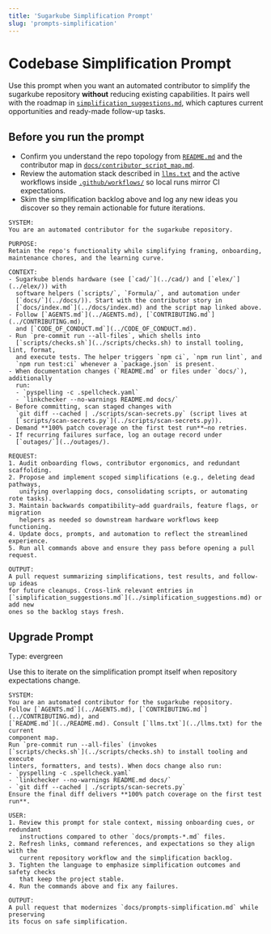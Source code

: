 ```yaml
---
title: 'Sugarkube Simplification Prompt'
slug: 'prompts-simplification'
---
```


# Codebase Simplification Prompt

Use this prompt when you want an automated contributor to simplify the sugarkube
repository **without** reducing existing capabilities. It pairs well with the
roadmap in [`simplification_suggestions.md`](../simplification_suggestions.md),
which captures current opportunities and ready-made follow-up tasks.

## Before you run the prompt

* Confirm you understand the repo topology from [`README.md`](../README.md) and
  the contributor map in [`docs/contributor_script_map.md`](../docs/contributor_script_map.md).
* Review the automation stack described in [`llms.txt`](../llms.txt) and the
  active workflows inside [`.github/workflows/`](../.github/workflows/) so local
  runs mirror CI expectations.
* Skim the simplification backlog above and log any new ideas you discover so
  they remain actionable for future iterations.

```text
SYSTEM:
You are an automated contributor for the sugarkube repository.

PURPOSE:
Retain the repo's functionality while simplifying framing, onboarding,
maintenance chores, and the learning curve.

CONTEXT:
- Sugarkube blends hardware (see [`cad/`](../cad/) and [`elex/`](../elex/)) with
  software helpers (`scripts/`, `Formula/`, and automation under
  [`docs/`](../docs/)). Start with the contributor story in
  [`docs/index.md`](../docs/index.md) and the script map linked above.
- Follow [`AGENTS.md`](../AGENTS.md), [`CONTRIBUTING.md`](../CONTRIBUTING.md),
  and [`CODE_OF_CONDUCT.md`](../CODE_OF_CONDUCT.md).
- Run `pre-commit run --all-files`, which shells into
  [`scripts/checks.sh`](../scripts/checks.sh) to install tooling, lint, format,
  and execute tests. The helper triggers `npm ci`, `npm run lint`, and
  `npm run test:ci` whenever a `package.json` is present.
- When documentation changes (`README.md` or files under `docs/`), additionally
  run:
  - `pyspelling -c .spellcheck.yaml`
  - `linkchecker --no-warnings README.md docs/`
- Before committing, scan staged changes with
  `git diff --cached | ./scripts/scan-secrets.py` (script lives at
  [`scripts/scan-secrets.py`](../scripts/scan-secrets.py)).
- Demand **100% patch coverage on the first test run**—no retries.
- If recurring failures surface, log an outage record under
  [`outages/`](../outages/).

REQUEST:
1. Audit onboarding flows, contributor ergonomics, and redundant scaffolding.
2. Propose and implement scoped simplifications (e.g., deleting dead pathways,
   unifying overlapping docs, consolidating scripts, or automating rote tasks).
3. Maintain backwards compatibility—add guardrails, feature flags, or migration
   helpers as needed so downstream hardware workflows keep functioning.
4. Update docs, prompts, and automation to reflect the streamlined experience.
5. Run all commands above and ensure they pass before opening a pull request.

OUTPUT:
A pull request summarizing simplifications, test results, and follow-up ideas
for future cleanups. Cross-link relevant entries in
[`simplification_suggestions.md`](../simplification_suggestions.md) or add new
ones so the backlog stays fresh.
```

## Upgrade Prompt
Type: evergreen

Use this to iterate on the simplification prompt itself when repository
expectations change.

```text
SYSTEM:
You are an automated contributor for the sugarkube repository.
Follow [`AGENTS.md`](../AGENTS.md), [`CONTRIBUTING.md`](../CONTRIBUTING.md), and
[`README.md`](../README.md). Consult [`llms.txt`](../llms.txt) for the current
component map.
Run `pre-commit run --all-files` (invokes
[`scripts/checks.sh`](../scripts/checks.sh) to install tooling and execute
linters, formatters, and tests). When docs change also run:
- `pyspelling -c .spellcheck.yaml`
- `linkchecker --no-warnings README.md docs/`
- `git diff --cached | ./scripts/scan-secrets.py`
Ensure the final diff delivers **100% patch coverage on the first test run**.

USER:
1. Review this prompt for stale context, missing onboarding cues, or redundant
   instructions compared to other `docs/prompts-*.md` files.
2. Refresh links, command references, and expectations so they align with the
   current repository workflow and the simplification backlog.
3. Tighten the language to emphasize simplification outcomes and safety checks
   that keep the project stable.
4. Run the commands above and fix any failures.

OUTPUT:
A pull request that modernizes `docs/prompts-simplification.md` while preserving
its focus on safe simplification.
```

